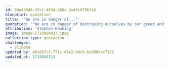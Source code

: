 ```yaml
---
id: 38e430d8-3fc2-4034-8b5a-2e49c979b748
blueprint: quotation
title: '"We are in danger of..."'
quotation: '“We are in danger of destroying ourselves by our greed and stupidity. We cannot remain looking inwards at ourselves on a small and increasingly polluted and overcrowded planet.”'
attribution: 'Stephen Hawking'
image: image-1719084037.jpeg
collection_type: quotation
challenges:
  - climate
updated_by: 46c097c5-771c-49e2-b8c6-ba6009ae7172
updated_at: 1719084115
---
```


